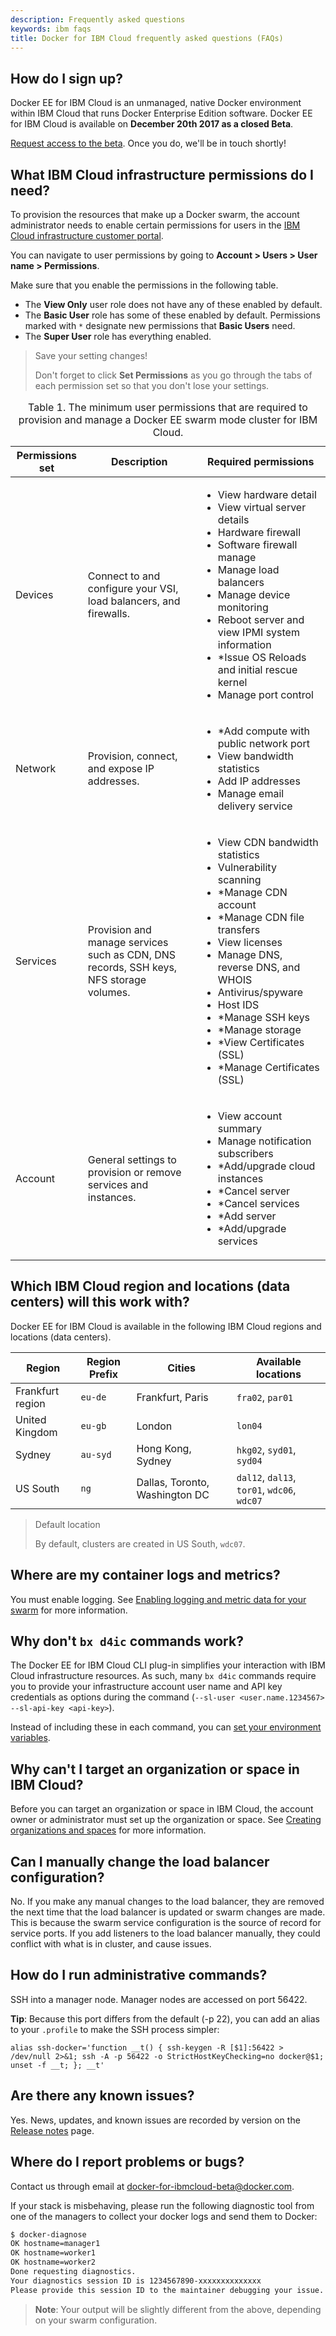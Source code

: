 ```yaml
---
description: Frequently asked questions
keywords: ibm faqs
title: Docker for IBM Cloud frequently asked questions (FAQs)
---
```


## How do I sign up?
Docker EE for IBM Cloud is an unmanaged, native Docker environment within IBM Cloud that runs Docker Enterprise Edition software. Docker EE for IBM Cloud is available on **December 20th 2017 as a closed Beta**.

[Request access to the beta](mailto:sealbou@us.ibm.com). Once you do, we'll be in touch shortly!

## What IBM Cloud infrastructure permissions do I need?

  To provision the resources that make up a Docker swarm, the account administrator needs to enable certain permissions for users in the [IBM Cloud infrastructure customer portal](https://control.softlayer.com/).

  You can navigate to user permissions by going to **Account > Users > User name > Permissions**.

  Make sure that you enable the permissions in the following table.

  * The **View Only** user role does not have any of these enabled by default.
  * The **Basic User** role has some of these enabled by default. Permissions marked with `*` designate new permissions that **Basic Users** need.
  * The **Super User** role has everything enabled.

  > Save your setting changes!
  >
  > Don't forget to click **Set Permissions** as you go through the tabs of each permission set so that you don't lose your settings.

  <table summary="The minimum user permissions that are required to provision and manage a Docker EE swarm mode cluster for IBM Cloud.">
  <caption>Table 1. The minimum user permissions that are required to provision and manage a Docker EE swarm mode cluster for IBM Cloud.
  </caption>
  <thead>
  <th colspan="1">Permissions set</th>
  <th colspan="1">Description</th>
  <th colspan="1">Required permissions</th>
  </thead>
  <tbody>
  <tr>
  <td>Devices</td>
  <td>Connect to and configure your VSI, load balancers, and firewalls.</td>
  <td>
  <ul>
  <li>View hardware detail</li>
  <li>View virtual server details</li>
  <li>Hardware firewall</li>
  <li>Software firewall manage</li>
  <li>Manage load balancers</li>
  <li>Manage device monitoring</li>
  <li>Reboot server and view IPMI system information</li>
  <li>*Issue OS Reloads and initial rescue kernel</li>
  <li>Manage port control</li>
  </ul>
  </td>
  </tr>
  <tr>
  <td>Network</td>
  <td>Provision, connect, and expose IP addresses.</td>
  <td>
  <ul>
  <li>*Add compute with public network port</li>
  <li>View bandwidth statistics</li>
  <li>Add IP addresses</li>
  <li>Manage email delivery service</li>
  </ul></td>
  </tr>
  <tr>
  <td>Services</td>
  <td>Provision and manage services such as CDN, DNS records, SSH keys, NFS storage volumes.</td>
  <td>
  <ul>
  <li>View CDN bandwidth statistics</li>
  <li>Vulnerability scanning</li>
  <li>*Manage CDN account</li>
  <li>*Manage CDN file transfers</li>
  <li>View licenses</li>
  <li>Manage DNS, reverse DNS, and WHOIS</li>
  <li>Antivirus/spyware</li>
  <li>Host IDS</li>
  <li>*Manage SSH keys</li>
  <li>*Manage storage</li>
  <li>*View Certificates (SSL)</li>
  <li>*Manage Certificates (SSL)</li>
  </ul>
  </td>
  </tr>
  <tr>
  <td>Account</td>
  <td>General settings to provision or remove services and instances.</td>
  <td>
  <ul>
  <li>View account summary</li>
  <li>Manage notification subscribers</li>
  <li>*Add/upgrade cloud instances</li>
  <li>*Cancel server</li>
  <li>*Cancel services</li>
  <li>*Add server</li>
  <li>*Add/upgrade services</li>
  </ul>
  </td>
  </tr></tbody></table>

## Which IBM Cloud region and locations (data centers) will this work with?

Docker EE for IBM Cloud is available in the following IBM Cloud regions and locations (data centers).

| Region | Region Prefix | Cities | Available locations |
| --- | --- | --- | --- |
| Frankfurt region | `eu-de`| Frankfurt, Paris | `fra02`, `par01` |
| United Kingdom | `eu-gb` | London | `lon04` |
| Sydney | `au-syd` | Hong Kong, Sydney | `hkg02`, `syd01`, `syd04` |
| US South | `ng` | Dallas, Toronto, Washington DC | `dal12`, `dal13`, `tor01`, `wdc06`, `wdc07`|

> Default location
>
> By default, clusters are created in US South, `wdc07`.

## Where are my container logs and metrics?

You must enable logging. See [Enabling logging and metric data for your swarm](logging.html) for more information.

## Why don't `bx d4ic` commands work?

The Docker EE for IBM Cloud CLI plug-in simplifies your interaction with IBM Cloud infrastructure resources. As such, many `bx d4ic` commands require you to provide your infrastructure account user name and API key credentials as options during the command (`--sl-user <user.name.1234567> --sl-api-key <api-key>`).

Instead of including these in each command, you can [set your environment variables](/docker-for-ibm-cloud/index.md#set-infrastructure-environment-variables).

## Why can't I target an organization or space in IBM Cloud?

Before you can target an organization or space in IBM Cloud, the account owner or administrator must set up the organization or space. See [Creating organizations and spaces](https://console.bluemix.net/docs/admin/orgs_spaces.html#orgsspacesusers) for more information.

## Can I manually change the load balancer configuration?

No. If you make any manual changes to the load balancer, they are removed the next time that the load balancer is updated or swarm changes are made. This is because the swarm service configuration is the source of record for service ports. If you add listeners to the load balancer manually, they could conflict with what is in cluster, and cause issues.

## How do I run administrative commands?

SSH into a manager node. Manager nodes are accessed on port 56422.

**Tip**: Because this port differs from the default (-p 22), you can add an alias to your `.profile` to make the SSH process simpler:

```none
alias ssh-docker='function __t() { ssh-keygen -R [$1]:56422 > /dev/null 2>&1; ssh -A -p 56422 -o StrictHostKeyChecking=no docker@$1; unset -f __t; }; __t'
```

## Are there any known issues?

Yes. News, updates, and known issues are recorded by version on the [Release notes](release-notes.md) page.

## Where do I report problems or bugs?

Contact us through email at docker-for-ibmcloud-beta@docker.com.

If your stack is misbehaving, please run the following diagnostic tool from one of the managers to collect your docker logs and send them to Docker:

```bash
$ docker-diagnose
OK hostname=manager1
OK hostname=worker1
OK hostname=worker2
Done requesting diagnostics.
Your diagnostics session ID is 1234567890-xxxxxxxxxxxxxx
Please provide this session ID to the maintainer debugging your issue.
```

> **Note**: Your output will be slightly different from the above, depending on your swarm configuration.
